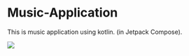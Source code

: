 # Music-Application

This is music application using kotlin. (in Jetpack Compose).

![](./ss1.png) 
